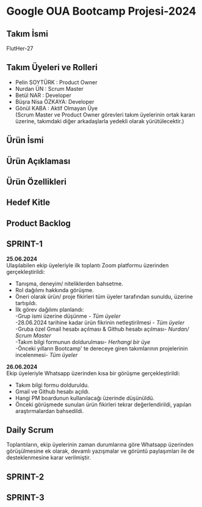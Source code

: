 # Google OUA Bootcamp Projesi-2024

## Takım İsmi 
FlutHer-27

## Takım Üyeleri ve Rolleri
- Pelin SOYTÜRK  :  Product Owner
- Nurdan ÜN  :  Scrum Master 
- Betül NAR :  Developer  
- Büşra Nisa ÖZKAYA:   Developer  
- Gönül KABA :  Aktif Olmayan Üye </br>
  (Scrum Master ve Product Owner görevleri takım üyelerinin ortak kararı üzerine, takımdaki diğer arkadaşlarla yedekli olarak yürütülecektir.)

## Ürün İsmi

## Ürün Açıklaması

## Ürün Özellikleri

## Hedef Kitle

## Product Backlog

## SPRINT-1 </br>
**25.06.2024** </br>
Ulaşılabilen ekip üyeleriyle ilk toplantı Zoom platformu üzerinden gerçekleştirildi: </br>
- Tanışma, deneyim/ niteliklerden bahsetme.
- Rol dağılımı hakkında görüşme.
- Öneri olarak ürün/ proje fikirleri tüm üyeler tarafından sunuldu, üzerine tartışıldı.
- İlk görev dağılımı planlandı:</br>
 -Grup ismi üzerine düşünme - *Tüm üyeler*</br>
 -28.06.2024 tarihine kadar ürün fikrinin netleştirilmesi - *Tüm üyeler*</br>
 -Gruba özel Gmail hesabı açılması & Github hesabı açılması- *Nurdan/ Scrum Master*</br>
 -Takım bilgi formunun doldurulması- *Herhangi bir üye*</br>
 -Önceki yılların Bootcamp' te dereceye giren takımlarının projelerinin incelenmesi- *Tüm üyeler*</br>

 **26.06.2024** </br>
 Ekip üyeleriyle Whatsapp üzerinden kısa bir görüşme gerçekleştirildi:</br>
 - Takım bilgi formu dolduruldu.</br>
 - Gmail ve Github hesabı açıldı.</br>
 - Hangi PM boardunun kullanılacağı üzerinde düşünüldü.</br>
 - Önceki görüşmede sunulan ürün fikirleri tekrar değerlendirildi, yapılan araştırmalardan bahsedildi.</br>


## Daily Scrum
Toplantıların, ekip üyelerinin zaman durumlarına göre Whatsapp üzerinden görüşülmesine ek olarak, devamlı yazışmalar ve görüntü paylaşımları ile de desteklenmesine karar verilmiştir.






## SPRINT-2 </br>





## SPRINT-3 </br>
